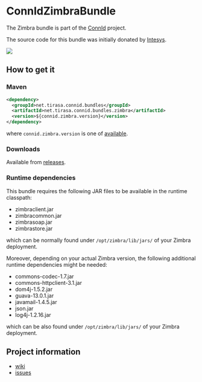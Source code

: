 ConnIdZimbraBundle
==============

The Zimbra bundle is part of the [ConnId](http://connid.tirasa.net) project.

The source code for this bundle was initially donated by [Intesys](http://www.intesys.it/).

<a href="#">
  <img src="https://img.shields.io/maven-central/v/net.tirasa.connid.bundles/net.tirasa.connid.bundles.zimbra.svg"/>
</a>

## How to get it

### Maven

```XML
<dependency>
  <groupId>net.tirasa.connid.bundles</groupId>
  <artifactId>net.tirasa.connid.bundles.zimbra</artifactId>
  <version>${connid.zimbra.version}</version>
</dependency>
```

where `connid.zimbra.version` is one of [available](http://repo1.maven.org/maven2/net/tirasa/connid/bundles/net.tirasa.connid.bundles.zimbra/).

### Downloads

Available from [releases](https://github.com/Tirasa/ConnIdZimbraBundle/releases).

### Runtime dependencies

This bundle requires the following JAR files to be available in the runtime classpath:

* zimbraclient.jar
* zimbracommon.jar
* zimbrasoap.jar
* zimbrastore.jar

which can be normally found under `/opt/zimbra/lib/jars/` of your Zimbra deployment.

Moreover, depending on your actual Zimbra version, the following additional runtime dependencies might be needed:

* commons-codec-1.7.jar
* commons-httpclient-3.1.jar
* dom4j-1.5.2.jar
* guava-13.0.1.jar
* javamail-1.4.5.jar
* json.jar
* log4j-1.2.16.jar

which can be also found under `/opt/zimbra/lib/jars/` of your Zimbra deployment.

## Project information

 * [wiki](https://connid.atlassian.net/wiki/display/BASE/Zimbra)
 * [issues](https://connid.atlassian.net/browse/ZIMBRA)
